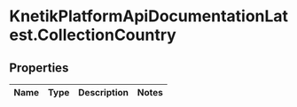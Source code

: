 # KnetikPlatformApiDocumentationLatest.CollectionCountry

## Properties
Name | Type | Description | Notes
------------ | ------------- | ------------- | -------------


